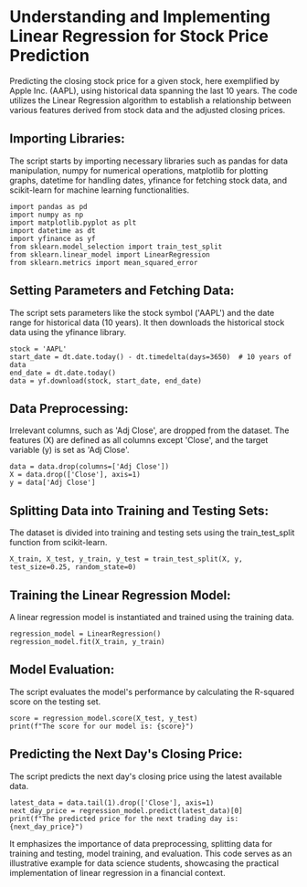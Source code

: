 # Understanding and Implementing Linear Regression for Stock Price Prediction

Predicting the closing stock price for a given stock, here exemplified by Apple Inc. (AAPL), using historical data spanning the last 10 years. The code utilizes the Linear Regression algorithm to establish a relationship between various features derived from stock data and the adjusted closing prices.

## Importing Libraries:
The script starts by importing necessary libraries such as pandas for data manipulation, numpy for numerical operations, matplotlib for plotting graphs, datetime for handling dates, yfinance for fetching stock data, and scikit-learn for machine learning functionalities.

```
import pandas as pd
import numpy as np
import matplotlib.pyplot as plt
import datetime as dt
import yfinance as yf
from sklearn.model_selection import train_test_split
from sklearn.linear_model import LinearRegression
from sklearn.metrics import mean_squared_error
```

## Setting Parameters and Fetching Data:
The script sets parameters like the stock symbol ('AAPL') and the date range for historical data (10 years). It then downloads the historical stock data using the yfinance library.
```
stock = 'AAPL'
start_date = dt.date.today() - dt.timedelta(days=3650)  # 10 years of data
end_date = dt.date.today()
data = yf.download(stock, start_date, end_date)
```
## Data Preprocessing:
Irrelevant columns, such as 'Adj Close', are dropped from the dataset. The features (X) are defined as all columns except 'Close', and the target variable (y) is set as 'Adj Close'.
```
data = data.drop(columns=['Adj Close'])
X = data.drop(['Close'], axis=1)
y = data['Adj Close']
```
## Splitting Data into Training and Testing Sets:
The dataset is divided into training and testing sets using the train_test_split function from scikit-learn.
```
X_train, X_test, y_train, y_test = train_test_split(X, y, test_size=0.25, random_state=0)
```
## Training the Linear Regression Model:
A linear regression model is instantiated and trained using the training data.
```
regression_model = LinearRegression()
regression_model.fit(X_train, y_train)
```
## Model Evaluation:
The script evaluates the model's performance by calculating the R-squared score on the testing set.
```
score = regression_model.score(X_test, y_test)
print(f"The score for our model is: {score}")
```
## Predicting the Next Day's Closing Price:
The script predicts the next day's closing price using the latest available data.
```
latest_data = data.tail(1).drop(['Close'], axis=1)
next_day_price = regression_model.predict(latest_data)[0]
print(f"The predicted price for the next trading day is: {next_day_price}")
```
It emphasizes the importance of data preprocessing, splitting data for training and testing, model training, and evaluation. This code serves as an illustrative example for data science students, showcasing the practical implementation of linear regression in a financial context. 
